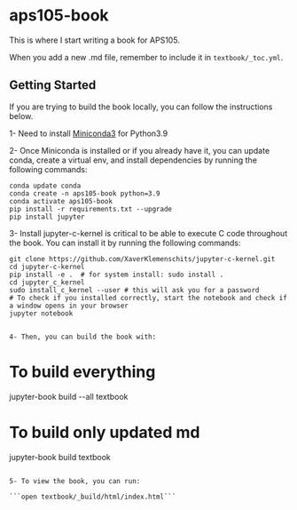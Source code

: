 # aps105-book
This is where I start writing a book for APS105.

When you add a new .md file, remember to include it in `textbook/_toc.yml`.

## Getting Started

If you are trying to build the book locally, you can follow the instructions below.

1- Need to install [Miniconda3](https://docs.conda.io/en/latest/miniconda.html) for Python3.9

2- Once Miniconda is installed or if you already have it, you can update conda, create a virtual env, and install dependencies by running the following commands:

```
conda update conda
conda create -n aps105-book python=3.9
conda activate aps105-book
pip install -r requirements.txt --upgrade
pip install jupyter 
```

3- Install jupyter-c-kernel is critical to be able to execute C code throughout the book. You can install it by running the following commands:

```
git clone https://github.com/XaverKlemenschits/jupyter-c-kernel.git
cd jupyter-c-kernel
pip install -e .  # for system install: sudo install .
cd jupyter_c_kernel 
sudo install_c_kernel --user # this will ask you for a password
# To check if you installed correctly, start the notebook and check if a window opens in your browser
jupyter notebook
```

```

4- Then, you can build the book with:

```
# To build everything
jupyter-book build --all textbook 
# To build only updated md
jupyter-book build textbook
```

5- To view the book, you can run:

```open textbook/_build/html/index.html```






